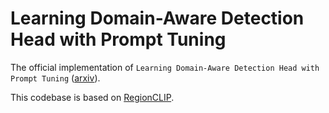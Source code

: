 # Learning Domain-Aware Detection Head with Prompt Tuning

The official implementation of `Learning Domain-Aware Detection Head with Prompt Tuning` ([arxiv](https://arxiv.org/abs/2306.05718)).

This codebase is based on [RegionCLIP](https://github.com/microsoft/RegionCLIP).
